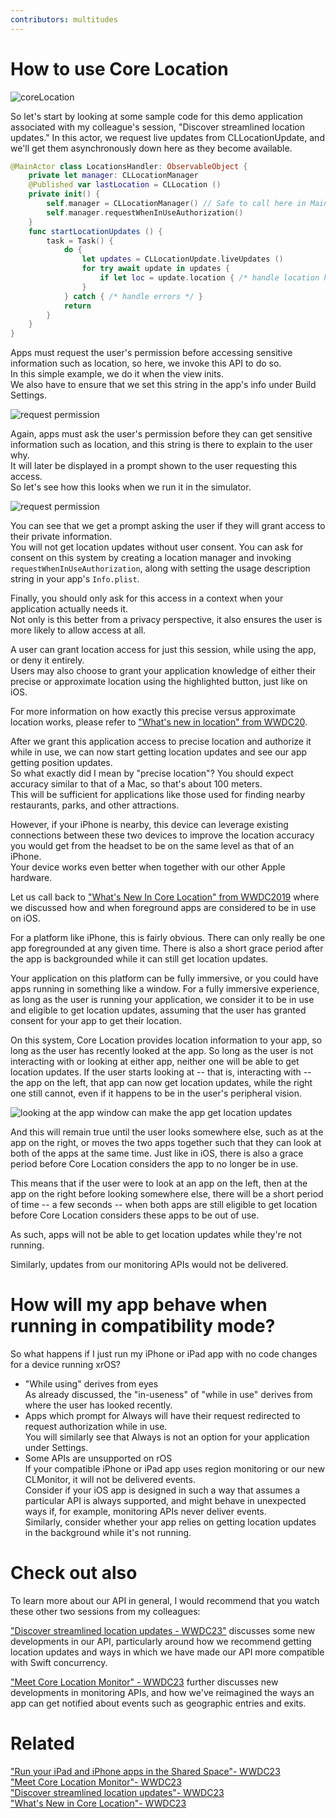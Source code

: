 ```yaml
---
contributors: multitudes
---
```


# How to use Core Location

![coreLocation][coreLocation]  

[coreLocation]: ../../../images/notes/wwdc23/10146/coreLocation.jpg

So let's start by looking at some sample code for this demo application associated with my colleague's session, "Discover streamlined location updates." In this actor, we request live updates from CLLocationUpdate, and we'll get them asynchronously down here as they become available.
```swift
@MainActor class LocationsHandler: ObservableObject {
    private let manager: CLLocationManager
    @Published var lastLocation = CLLocation ()
    private init() {
        self.manager = CLLocationManager() // Safe to call here in MainActor
        self.manager.requestWhenInUseAuthorization()
    }
    func startLocationUpdates () {
        task = Task() {
            do {
                let updates = CLLocationUpdate.liveUpdates ()
                for try await update in updates {
                    if let loc = update.location { /* handle location here */ }
                }
            } catch { /* handle errors */ }
            return
        }
    }
}
```

Apps must request the user's permission before accessing sensitive information such as location, so here, we invoke this API to do so.  
In this simple example, we do it when the view inits.  
We also have to ensure that we set this string in the app's info under Build Settings.

![request permission][permission]  

[permission]: ../../../images/notes/wwdc23/10146/permission.jpg

Again, apps must ask the user's permission before they can get sensitive information such as location, and this string is there to explain to the user why.  
It will later be displayed in a prompt shown to the user requesting this access.  
So let's see how this looks when we run it in the simulator.

![request permission][request]  

[request]: ../../../images/notes/wwdc23/10146/request.jpg

You can see that we get a prompt asking the user if they will grant access to their private information.  
You will not get location updates without user consent. You can ask for consent on this system by creating a location manager and invoking `requestWhenInUseAuthorization`, along with setting the usage description string in your app's `Info.plist`.  

Finally, you should only ask for this access in a context when your application actually needs it.  
Not only is this better from a privacy perspective, it also ensures the user is more likely to allow access at all.  

A user can grant location access for just this session, while using the app, or deny it entirely.  
Users may also choose to grant your application knowledge of either their precise or approximate location using the highlighted button, just like on iOS.  

For more information on how exactly this precise versus approximate location works, please refer to ["What's new in location" from WWDC20](https://developer.apple.com/wwdc20/10660).  

After we grant this application access to precise location and authorize it while in use, we can now start getting location updates and see our app getting position updates.  
So what exactly did I mean by "precise location"? You should expect accuracy similar to that of a Mac, so that's about 100 meters.  
This will be sufficient for applications like those used for finding nearby restaurants, parks, and other attractions.  

However, if your iPhone is nearby, this device can leverage existing connections between these two devices to improve the location accuracy you would get from the headset to be on the same level as that of an iPhone.  
Your device works even better when together with our other Apple hardware.

Let us call back to ["What's New In Core Location" from WWDC2019](https://developer.apple.com/wwdc19/705) where we discussed how and when foreground apps are considered to be in use on iOS.

For a platform like iPhone, this is fairly obvious. There can only really be one app foregrounded at any given time. There is also a short grace period after the app is backgrounded while it can still get location updates.  

Your application on this platform can be fully immersive, or you could have apps running in something like a window. For a fully immersive experience, as long as the user is running your application, we consider it to be in use and eligible to get location updates, assuming that the user has granted consent for your app to get their location.

On this system, Core Location provides location information to your app, so long as the user has recently looked at the app. So long as the user is not interacting with or looking at either app, neither one will be able to get location updates. If the user starts looking at -- that is, interacting with -- the app on the left, that app can now get location updates, while the right one still cannot, even if it happens to be in the user's peripheral vision.

![looking at the app window can make the app get location updates][looking]  

[looking]: ../../../images/notes/wwdc23/10146/looking.jpg

And this will remain true until the user looks somewhere else, such as at the app on the right, or moves the two apps together such that they can look at both of the apps at the same time.
Just like in iOS, there is also a grace period before Core Location considers the app to no longer be in use.

This means that if the user were to look at an app on the left, then at the app on the right before looking somewhere else, there will be a short period of time -- a few seconds -- when both apps are still eligible to get location before Core Location considers these apps to be out of use.

As such, apps will not be able to get location updates while they're not running.

Similarly, updates from our monitoring APIs would not be delivered.

# How will my app behave when running in compatibility mode?

So what happens if I just run my iPhone or iPad app with no code changes for a device running xrOS?

- "While using" derives from eyes  
As already discussed, the "in-useness" of "while in use" derives from where the user has looked recently.    
- Apps which prompt for Always will have their request redirected to request authorization while in use.  
You will similarly see that Always is not an option for your application under Settings.
- Some APIs are unsupported on rOS  
If your compatible iPhone or iPad app uses region monitoring or our new CLMonitor, it will not be delivered events.  
Consider if your iOS app is designed in such a way that assumes a particular API is always supported, and might behave in unexpected ways if, for example, monitoring APIs never deliver events.  
Similarly, consider whether your app relies on getting location updates in the background while it's not running.  

# Check out also 

To learn more about our API in general, I would recommend that you watch these other two sessions from my colleagues:

["Discover streamlined location updates - WWDC23"](https://developer.apple.com/videos/play/wwdc2023/10180/) discusses some new developments in our API, particularly around how we recommend getting location updates and ways in which we have made our API more compatible with Swift concurrency.

["Meet Core Location Monitor" - WWDC23](https://developer.apple.com/videos/play/wwdc2023/10147/) further discusses new developments in monitoring APIs, and how we've reimagined the ways an app can get notified about events such as geographic entries and exits.

# Related

["Run your iPad and iPhone apps in the Shared Space"- WWDC23](https://developer.apple.com/wwdc23/10090)  
["Meet Core Location Monitor"- WWDC23](https://developer.apple.com/wwdc23/10147)  
["Discover streamlined location updates"- WWDC23](https://developer.apple.com/videos/play/wwdc2023/10180/)  
["What's New in Core Location"- WWDC23](https://developer.apple.com/wwdc19/705)  
